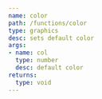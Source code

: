 ```yaml
---
name: color
path: /functions/color
type: graphics
desc: sets default color
args:
- name: col
  type: number
  desc: default color
returns:
  type: void
---
```


